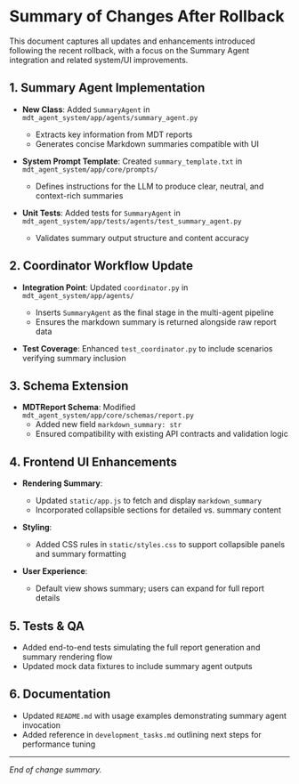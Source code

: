 # Summary of Changes After Rollback

This document captures all updates and enhancements introduced following the recent rollback, with a focus on the Summary Agent integration and related system/UI improvements.

## 1. Summary Agent Implementation

- **New Class**: Added `SummaryAgent` in `mdt_agent_system/app/agents/summary_agent.py`
  - Extracts key information from MDT reports
  - Generates concise Markdown summaries compatible with UI

- **System Prompt Template**: Created `summary_template.txt` in `mdt_agent_system/app/core/prompts/`
  - Defines instructions for the LLM to produce clear, neutral, and context-rich summaries

- **Unit Tests**: Added tests for `SummaryAgent` in `mdt_agent_system/app/tests/agents/test_summary_agent.py`
  - Validates summary output structure and content accuracy

## 2. Coordinator Workflow Update

- **Integration Point**: Updated `coordinator.py` in `mdt_agent_system/app/agents/`
  - Inserts `SummaryAgent` as the final stage in the multi-agent pipeline
  - Ensures the markdown summary is returned alongside raw report data

- **Test Coverage**: Enhanced `test_coordinator.py` to include scenarios verifying summary inclusion

## 3. Schema Extension

- **MDTReport Schema**: Modified `mdt_agent_system/app/core/schemas/report.py`
  - Added new field `markdown_summary: str`
  - Ensured compatibility with existing API contracts and validation logic

## 4. Frontend UI Enhancements

- **Rendering Summary**:
  - Updated `static/app.js` to fetch and display `markdown_summary`
  - Incorporated collapsible sections for detailed vs. summary content

- **Styling**:
  - Added CSS rules in `static/styles.css` to support collapsible panels and summary formatting

- **User Experience**:
  - Default view shows summary; users can expand for full report details

## 5. Tests & QA

- Added end-to-end tests simulating the full report generation and summary rendering flow
- Updated mock data fixtures to include summary agent outputs

## 6. Documentation

- Updated `README.md` with usage examples demonstrating summary agent invocation
- Added reference in `development_tasks.md` outlining next steps for performance tuning

---

*End of change summary.* 